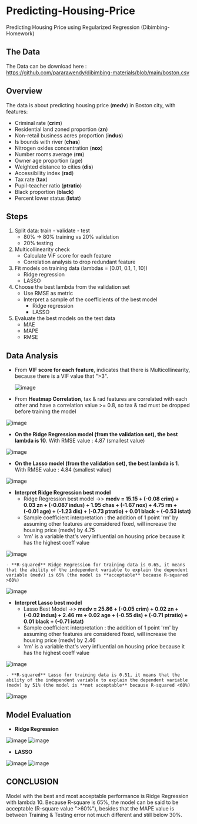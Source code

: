 # Predicting-Housing-Price
Predicting Housing Price using Regularized Regression (Dibimbing-Homework)
## The Data 
The Data can be download here : https://github.com/pararawendy/dibimbing-materials/blob/main/boston.csv
## Overview
The data is about predicting housing price (**medv**) in  Boston city, with features:
- Criminal rate (**crim**)
- Residential land zoned proportion (**zn**)
- Non-retail business acres proportion (**indus**)
- Is bounds with river (**chas**)
- Nitrogen oxides concentration (**nox**)
- Number rooms average (**rm**)
- Owner age proportion (age)
- Weighted distance to cities (**dis**)
- Accessibility index (**rad**)
- Tax rate (**tax**)
- Pupil-teacher ratio (**ptratio**)
- Black proportion (**black**)
- Percent lower status (**lstat**)
## Steps
1. Split data: train - validate - test
    - 80% → 80% training vs 20% validation
    - 20% testing
2. Multicollinearity check
    - Calculate VIF score for each feature
    - Correlation analysis to drop redundant feature
3. Fit models on training data (lambdas = [0.01, 0.1, 1, 10])
    - Ridge regression
    - LASSO
4. Choose the best lambda from the validation set
    - Use RMSE as metric
    - Interpret a sample of the coefficients of the best model
      - Ridge regression
      - LASSO
5. Evaluate the best models on the test data 
   - MAE
   - MAPE
   - RMSE
## Data Analysis
- From **VIF score for each feature**, indicates that there is Multicollinearity, because there is a VIF value that ">3".

    ![image](https://user-images.githubusercontent.com/99865400/163710896-f9cb2bf2-e7c7-42cc-bb0f-679212466103.png)

- From **Heatmap Correlation**, tax & rad features are correlated with each other and have a correlation value >= 0.8, so tax & rad must be dropped before training the model

![image](https://user-images.githubusercontent.com/99865400/163710058-25262c84-182b-47de-b158-5e66f69b02bc.png)

- **On the Ridge Regression model (from the validation set), the best lambda is 10**. With RMSE value : 4.87 (smallest value)

![image](https://user-images.githubusercontent.com/99865400/163710144-97a66e75-1b9c-417f-886d-2e27663842f4.png)

- **On the Lasso model (from the validation set), the best lambda is 1**. With RMSE value : 4.84 (smallest value)

![image](https://user-images.githubusercontent.com/99865400/163710251-2d645932-bb9c-47be-9b04-cdf206a004cb.png)

- **Interpret Ridge Regression best model**
    - Ridge Regression best model ->> **medv = 15.15 + (-0.08 crim) + 0.03 zn + (-0.087 indus) + 1.95 chas + (-1.67 nox) + 4.75 rm + (-0.01 age) + (-1.23 dis) + (-0.73 ptratio) + 0.01 black + (-0.53 istat)**
    - Sample coefficient interpretation : the addition of 1 point 'rm' by assuming other features are considered fixed, will increase the housing price (medv) by 4.75
    - 'rm' is a variable that's very influential on housing price because it has the highest coeff value

![image](https://user-images.githubusercontent.com/99865400/163710358-3749c14d-2fd6-4c9c-bb93-d4050f86ca6e.png)

    - **R-squared** Ridge Regression for training data is 0.65, it means that the ability of the independent variable to explain the dependent variable (medv) is 65% (the model is **acceptable** because R-squared >60%)
    
![image](https://user-images.githubusercontent.com/99865400/163710671-e891b7e6-a445-4bb1-880e-89410d2e16b9.png)

- **Interpret Lasso best model**
    - Lasso Best Model ->> **medv = 25.86 + (-0.05 crim) + 0.02 zn + (-0.02 indus) + 2.46 rm + 0.02 age + (-0.55 dis) + (-0.71 ptratio) + 0.01 black + (-0.71 istat)**
    - Sample coefficient interpretation : the addition of 1 point 'rm' by assuming other features are considered fixed, will increase the housing price (medv) by 2.46
    - 'rm' is a variable that's very influential on housing price because it has the highest coeff value

![image](https://user-images.githubusercontent.com/99865400/163710514-24919f49-ec7c-4238-ba67-a8c17ec97695.png)

    - **R-squared** Lasso for training data is 0.51, it means that the ability of the independent variable to explain the dependent variable (medv) by 51% (the model is **not acceptable** because R-squared <60%)

![image](https://user-images.githubusercontent.com/99865400/163710757-492fc842-a241-472f-aaa6-1d4c772f5008.png)
    
## Model Evaluation
- **Ridge Regression**

![image](https://user-images.githubusercontent.com/99865400/163710962-1a4b7894-f5e9-42c5-a444-ef3c8d87e963.png)
![image](https://user-images.githubusercontent.com/99865400/163710976-fd9ceb76-56f4-495b-8a9c-af7b9ab6846f.png)

- **LASSO**

![image](https://user-images.githubusercontent.com/99865400/163710968-736d93e7-e4aa-4b3a-a481-f9f61cc4e5d1.png)
![image](https://user-images.githubusercontent.com/99865400/163711009-dfe0a385-56a0-4101-84e8-8f8a8004f161.png)

## CONCLUSION
Model with the best and most acceptable performance is Ridge Regression with lambda 10. Because R-square is 65%, the model can be said to be acceptable (R-square value ">60%"), besides that the MAPE value is between Training & Testing error not much different and still below 30%.
